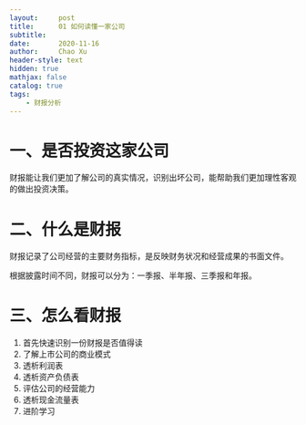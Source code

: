 ```yaml
---
layout:     post
title:      01 如何读懂一家公司
subtitle:   
date:       2020-11-16
author:     Chao Xu
header-style: text
hidden: true 
mathjax: false
catalog: true
tags:
    - 财报分析
---
```


# 一、是否投资这家公司

财报能让我们更加了解公司的真实情况，识别出坏公司，能帮助我们更加理性客观的做出投资决策。

# 二、什么是财报

财报记录了公司经营的主要财务指标，是反映财务状况和经营成果的书面文件。

根据披露时间不同，财报可以分为：一季报、半年报、三季报和年报。

# 三、怎么看财报

1. 首先快速识别一份财报是否值得读
2. 了解上市公司的商业模式
3. 透析利润表
4. 透析资产负债表
5. 评估公司的经营能力
6. 透析现金流量表
7. 进阶学习